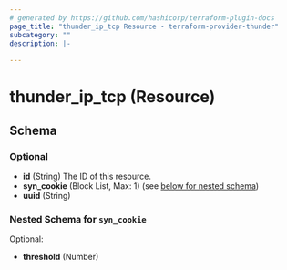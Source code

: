 ```yaml
---
# generated by https://github.com/hashicorp/terraform-plugin-docs
page_title: "thunder_ip_tcp Resource - terraform-provider-thunder"
subcategory: ""
description: |-
  
---
```


# thunder_ip_tcp (Resource)





<!-- schema generated by tfplugindocs -->
## Schema

### Optional

- **id** (String) The ID of this resource.
- **syn_cookie** (Block List, Max: 1) (see [below for nested schema](#nestedblock--syn_cookie))
- **uuid** (String)

<a id="nestedblock--syn_cookie"></a>
### Nested Schema for `syn_cookie`

Optional:

- **threshold** (Number)


